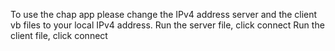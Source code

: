 To use the chap app please change the IPv4 address server and the client vb files to your local IPv4 address.
Run the server file, click connect
Run the client file, click connect

